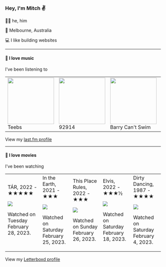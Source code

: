 <article><h3>Hey, I&#x27;m Mitch ✌️</h3><section><p>🙆‍♂️ he, him</p><p>📍 Melbourne, Australia</p><p>💻 I like building websites</p></section><hr/><section><h4>💽 I love music</h4><p>I&#x27;ve been listening to</p><table><tbody><td><img src="https://lastfm.freetls.fastly.net/i/u/174s/211db148996f422c95c54672ed4894e0.png" height="150px" alt="" role="presentation"/><br/>Teebs</td><td><img src="https://lastfm.freetls.fastly.net/i/u/174s/afad35f1db205c7fd650c898a46fda1b.png" height="150px" alt="" role="presentation"/><br/>92914</td><td><img src="https://lastfm.freetls.fastly.net/i/u/174s/d22ebdae6f2bfbfd062d9d6cd3669c2b.png" height="150px" alt="" role="presentation"/><br/>Barry Can&#x27;t Swim</td><td><img src="https://lastfm.freetls.fastly.net/i/u/174s/a22707d13c216364aa39dfbf119e2956.png" height="150px" alt="" role="presentation"/><br/>Hailaker</td><td><img src="https://lastfm.freetls.fastly.net/i/u/174s/415acc90e5364817c80c7eb2c84c22f8.png" height="150px" alt="" role="presentation"/><br/>De La Soul</td></tbody></table><span>View my <a href="https://www.last.fm/user/mylsb">last.fm profile</a></span></section><hr/><section><h4>📼 I love movies</h4><p>I&#x27;ve been watching</p><table><tbody><td>TÁR, 2022 - ★★★★★<br/><span> <p><img src="https://a.ltrbxd.com/resized/film-poster/7/3/4/0/9/6/734096-tar-0-600-0-900-crop.jpg?v=e6d8348cff"/></p> <p>Watched on Tuesday February 28, 2023.</p> </span></td><td>In the Earth, 2021 - ★★★<br/><span> <p><img src="https://a.ltrbxd.com/resized/film-poster/6/6/9/6/5/6/669656-in-the-earth-0-600-0-900-crop.jpg?v=71cdb21684"/></p> <p>Watched on Saturday February 25, 2023.</p> </span></td><td>This Place Rules, 2022 - ★★★<br/><span> <p><img src="https://a.ltrbxd.com/resized/film-poster/9/2/3/2/0/7/923207-this-place-rules-0-600-0-900-crop.jpg?v=667aae7058"/></p> <p>Watched on Sunday February 26, 2023.</p> </span></td><td>Elvis, 2022 - ★★★½<br/><span> <p><img src="https://a.ltrbxd.com/resized/film-poster/5/4/2/0/3/2/542032-elvis-0-600-0-900-crop.jpg?v=c8e56b86bc"/></p> <p>Watched on Saturday February 18, 2023.</p> </span></td><td>Dirty Dancing, 1987 - ★★★★<br/><span> <p><img src="https://a.ltrbxd.com/resized/film-poster/5/1/9/6/2/51962-dirty-dancing-0-600-0-900-crop.jpg?v=62e57df498"/></p> <p>Watched on Saturday February 4, 2023.</p> </span></td></tbody></table><span>View my <a href="https://letterboxd.com/myslab/">Letterboxd profile</a></span></section></article>